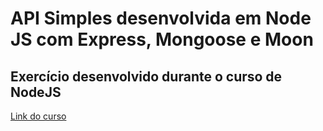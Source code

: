 # API Simples desenvolvida em Node JS com Express, Mongoose e Moon
## Exercício desenvolvido durante o curso de NodeJS

[Link do curso](https://youtu.be/IOfDoyP1Aq0)